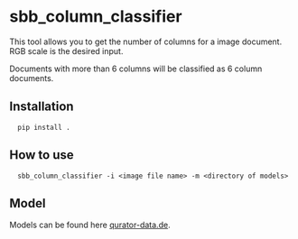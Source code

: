 # sbb_column_classifier
This tool allows you to get the number of columns for a image document. RGB
scale is the desired input.

Documents with more than 6 columns will be classified
as 6 column documents.

## Installation

      pip install .

## How to use 
    
      sbb_column_classifier -i <image file name> -m <directory of models> 
      
      
## Model
Models can be found here [qurator-data.de](https://qurator-data.de/eynollah/).

